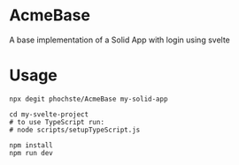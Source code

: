 # AcmeBase

A base implementation of a Solid App with login using svelte

# Usage

```
npx degit phochste/AcmeBase my-solid-app

cd my-svelte-project
# to use TypeScript run:
# node scripts/setupTypeScript.js

npm install
npm run dev
```